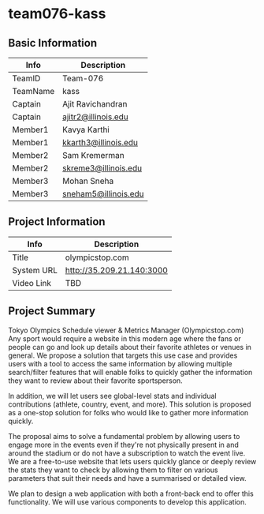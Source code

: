 # team076-kass

## Basic Information

|   Info      |        Description     |
| ----------- | ---------------------- |
| TeamID      |  Team-076              |
| TeamName    |  kass                  |
| Captain     |  Ajit Ravichandran     |
| Captain     |  ajitr2@illinois.edu   |
| Member1     |  Kavya Karthi          |
| Member1     |  kkarth3@illinois.edu  |
| Member2     |  Sam Kremerman         |
| Member2     |  skreme3@illinois.edu  |
| Member3     |  Mohan Sneha           |
| Member3     |  sneham5@illinois.edu  |

## Project Information

|   Info      |        Description                  |
| ----------- | ----------------------------------- |
|  Title      |      olympicstop.com                |
| System URL  |      http://35.209.21.140:3000      |
| Video Link  |      TBD                            |

## Project Summary
Tokyo Olympics Schedule viewer & Metrics Manager (Olympicstop.com)
Any sport would require a website in this modern age where the fans or people can go and look up details about their favorite athletes or venues in general. We propose a solution that targets this use case and provides users with a tool to access the same information by allowing multiple search/filter features that will enable folks to quickly gather the information they want to review about their favorite sportsperson. 

In addition, we will let users see global-level stats and individual contributions (athlete, country, event, and more). This solution is proposed as a one-stop solution for folks who would like to gather more information quickly. 

The proposal aims to solve a fundamental problem by allowing users to engage more in the events even if they're not physically present in and around the stadium or do not have a subscription to watch the event live. We are a free-to-use website that lets users quickly glance or deeply review the stats they want to check by allowing them to filter on various parameters that suit their needs and have a summarised or detailed view.

We plan to design a web application with both a front-back end to offer this functionality. We will use various components to develop this application.
